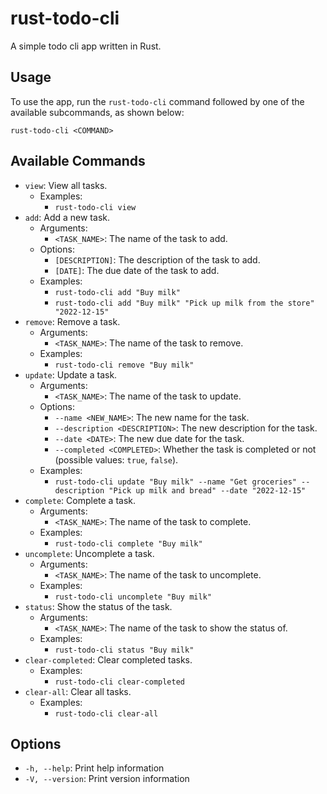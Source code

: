 # rust-todo-cli

A simple todo cli app written in Rust.

## Usage

To use the app, run the `rust-todo-cli` command followed by one of the available subcommands, as shown below:

`rust-todo-cli <COMMAND>`

## Available Commands

- `view`: View all tasks.
    - Examples:
        - `rust-todo-cli view`
- `add`: Add a new task.
    - Arguments:
        - `<TASK_NAME>`: The name of the task to add.
    - Options:
        - `[DESCRIPTION]`: The description of the task to add.
        - `[DATE]`: The due date of the task to add.
    - Examples:
        - `rust-todo-cli add "Buy milk"`
        - `rust-todo-cli add "Buy milk" "Pick up milk from the store" "2022-12-15"`
- `remove`: Remove a task.
    - Arguments:
        - `<TASK_NAME>`: The name of the task to remove.
    - Examples:
        - `rust-todo-cli remove "Buy milk"`
- `update`: Update a task.
    - Arguments:
        - `<TASK_NAME>`: The name of the task to update.
    - Options:
        - `--name <NEW_NAME>`: The new name for the task.
        - `--description <DESCRIPTION>`: The new description for the task.
        - `--date <DATE>`: The new due date for the task.
        - `--completed <COMPLETED>`: Whether the task is completed or not (possible values: `true`, `false`).
    - Examples:
        - `rust-todo-cli update "Buy milk" --name "Get groceries" --description "Pick up milk and bread" --date "2022-12-15"`
- `complete`: Complete a task.
    - Arguments:
        - `<TASK_NAME>`: The name of the task to complete.
    - Examples:
        - `rust-todo-cli complete "Buy milk"`
- `uncomplete`: Uncomplete a task.
    - Arguments:
        - `<TASK_NAME>`: The name of the task to uncomplete.
    - Examples:
        - `rust-todo-cli uncomplete "Buy milk"`
- `status`: Show the status of the task.
    - Arguments:
        - `<TASK_NAME>`: The name of the task to show the status of.
    - Examples:
        - `rust-todo-cli status "Buy milk"`
- `clear-completed`: Clear completed tasks.
    - Examples:
        - `rust-todo-cli clear-completed`
- `clear-all`: Clear all tasks.
    - Examples:
        - `rust-todo-cli clear-all`

## Options

- `-h, --help`: Print help information
- `-V, --version`: Print version information

